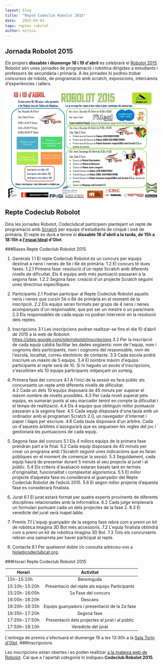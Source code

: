```yaml
---
layout: blog
title:  "Repte Codeclub Robolot 2015"
date:   2015-04-03 
tags: reptes robolot
author: mireia
---
```


## Jornada Robolot 2015

Els propers **dissabte i diumenge 18 i 19 d'abril** es celebrarà el [Robolot 2015](https://sites.google.com/site/robolot/home). Robolot són unes jornades de programació i robòtica dirigides a estudiants i professors de secundària i primària. A les jornades hi podreu trobar concursos de robots, de programació amb scratch, exposicions, intercanvis d'experiències i tallers. 


  [![image 1](/blog/images_blog/cartell_ROBOLOT_2015.png)](https://sites.google.com/site/robolot/programa-robolot)


## Repte Codeclub Robolot

Dins les jornades Robolot, Codeclubcat participem plantejant un repte de programació amb [Scratch](http://www.scratch.mit.edu) per equips d'estudiants de cinquè i sisè de primària. El repte es durà a terme el **dissabte 18 d'abril a la tarda, de 15h a 18:15h a [l'espai Ideal](http://lideal.olot.cat/) d'Olot**.

###Bases Repte Codeclub Robolot 2015

1. Generals 
  1.1 El repte Codeclub Robolot és un concurs per equips destinat a nens i nenes de 5è i 6è de primària. 
  1.2 El concurs té dues fases. 
    1.2.1 Primera fase: resolució d'un repte Scratch amb diferents nivells de dificultat. Els 4 equips amb més puntuació passaran a la segona fase.
    1.2.2 Segona fase: creació d'un projecte Scratch seguint unes directrius específiques.

2. Participants
  2.1 Podran participar al Repte Codeclub Robolot aquells nens i nenes que cursin 5è o 6è de primària en el moment de la inscripció.
  2.2 Els equips seran formats per grups de 4 nens i nenes acompanyats d'un responsable, que pot ser un mestre o un pare/mare.
  2.3 Els responsables de cada equip no podran intervenir en la resolució dels reptes. 

3. Inscripcions
  3.1 Les inscripcions podran realitzar-se fins el dia 10 d’abril de 2015 a la web de Robolot: https://sites.google.com/site/robolot/inscripcions
  3.2 Per la inscripció de cada equip caldrà facilitar les dades següents: nom de l'equip, nom i cognoms dels participants, nom i cognoms del responsable, nom de l'escola, localitat, correu electrònic de contacte.
  3.3 Cada escola podrà inscriure un màxim de 5 equips.
  3.4 El nombre màxim d'equips participants al repte serà de 10. Si hi hagués un excés d'inscripcions, s'escollirien els 10 equips participants mitjançant un sorteig.

4. Primera fase del concurs
  4.1 A l’inici de la sessió es farà públic als concursants un repte amb diferents nivells de dificultat.  
  4.2 Cada un dels 10 equips disposarà de 45 minuts per superar el màxim nombre de nivells possibles.
  4.3 Per cada nivell superat pels equips, es sumaran punts al seu marcador tenint en compte la dificultat i el temps de realització.
  4.4 Els 4 equips que obtinguin millor puntuació passaran a la segona fase.
  4.5 Cada equip disposarà d'una taula amb un ordinador amb el programari Scratch 2.0, un navegador d'internet i paper i llapis per escriure.
  4.6 Cada taula disposarà d'un àrbitre. Cada un d'aquests àrbitres s'assegurarà que es segueixen les regles del joc i gestionarà les puntuacions de cada equip.  

5. Segona fase del concurs
  5.1 Els 4 millors equips de la primera fase prendran part a la final.
  5.2 Cada equip disposarà de 45 minuts per crear un programa amb l’Scratch seguint unes indicacions que es faran públiques en el moment de començar la sessió.
  5.3 Seguidament, cada equip haurà de presentar durant 5 minuts el seu projecte al jurat i al públic.
  5.4 Els criteris d'avaluació estaran basats tant en termes d'originalitat, funcionalitat i complexitat algorísmica.
  5.5 El millor projecte d’aquesta fase es considerarà el guanyador del Repte Codeclub Robolot de l’edició 2015.
  5.6 El segon millor projecte d’aquesta fase es considerarà finalista. 

6. Jurat
  6.1 El jurat estarà format per quatre experts provinents de diferents disciplines relacionades amb la informàtica. 
  6.2 Cada jutge emplenarà un formulari puntuant cada un dels projectes de la fase 2.
  6.3 El veredicte del jurat serà inapel.lable.

7. Premis
  7.1 L'equip guanyador de la segona fase rebrà com a premi un kit de robòtica Imagina 3D Bot més accessoris. 
  7.2 L'equip finalista obtindrà com a premi un kit de robòtica Imagina 3D Bot.
  7.3 Tots els concursants rebran una samarreta per haver participat al repte.

8. Contacte
  8.1 Per qualsevol dubte i/o consulta adreceu-vos a hola@codeclubcat.org.


###Horari Repte Codeclub Robolot 2015

| **Horari**    | **Activitat**                                   |
| ------------- |:-----------------------------------------------:|
| 15h-15:10h    | Benvinguda                                      |
| 15:10h-15:20h | Presentació del repte als equips Participants   |
| 15:20h-16:05h | 1a Fase del concurs                             |
| 16:05h-16:20h | Descans                                         |
| 16:20h-16:35h | Equips guanyadors i presentació de la 2a fase   |
| 16:35h-17:20h | Segona fase                                     |
| 17:20h-17:50h | Presentació dels projectes al jurat i al públic | 
| 17:50h-18:10h | Veredicte del jurat                             |

L'entrega de premis s'efectuarà el diumenge 19 a les 13:30h a la [Sala Torín d'Olot](http://salatorin.olot.cat/).
###Inscripcions

Les inscripcions estan obertes i es poden realitzar [a la mateixa web de Robolot](https://docs.google.com/a/xtec.cat/forms/d/1KjEAqF41s21hnMqFflhnfrxnWfLbn_L4qJO-DD_tjYU/viewform). Cal que a l'apartat *categoria* hi indiqueu **Codeclub Robolot 2015**.

